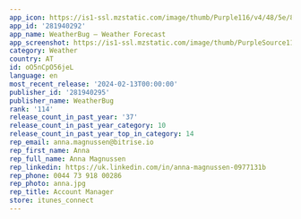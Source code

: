 ```yaml
---
app_icon: https://is1-ssl.mzstatic.com/image/thumb/Purple116/v4/48/5e/83/485e83d3-41d6-3d5c-3191-1defb15f7567/AppIcon-1x_U007emarketing-0-6-0-85-220-0.png/1024x1024bb.png
app_id: '281940292'
app_name: WeatherBug – Weather Forecast
app_screenshot: https://is1-ssl.mzstatic.com/image/thumb/PurpleSource116/v4/72/a8/0f/72a80fee-46c0-a1a3-506e-29d690a83f18/906700f9-fca5-4fc4-924a-a09e2fa45e3e_iPhone6.5_en_1.png/1242x2688bb.png
category: Weather
country: AT
id: oO5nCpO56jeL
language: en
most_recent_release: '2024-02-13T00:00:00'
publisher_id: '281940295'
publisher_name: WeatherBug
rank: '114'
release_count_in_past_year: '37'
release_count_in_past_year_category: 10
release_count_in_past_year_top_in_category: 14
rep_email: anna.magnussen@bitrise.io
rep_first_name: Anna
rep_full_name: Anna Magnussen
rep_linkedin: https://uk.linkedin.com/in/anna-magnussen-0977131b
rep_phone: 0044 73 918 00286
rep_photo: anna.jpg
rep_title: Account Manager
store: itunes_connect
---
```

